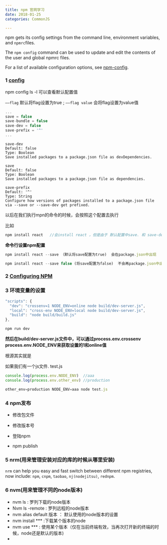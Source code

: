 ```yaml
---
title: npm 官网学习
date: 2018-01-25
categories: CommonJS

---
```


npm gets its config settings from the command line, environment variables, and `npmrc`files.

The `npm config` command can be used to update and edit the contents of the user and global npmrc files.

For a list of available configuration options, see [npm-config](https://docs.npmjs.com/misc/config).

### 1 [config](https://docs.npmjs.com/misc/config)

npm config ls -l 可以查看默认配置值

`——flag` 默认将flag设置为true ;  `——flag value` 会将flag设置为value值

```javascript
...
save = false 
save-bundle = false
save-dev = false
save-prefix = '^'
...
```

```kava
save-dev
Default: false
Type: Boolean
Save installed packages to a package.json file as devDependencies.

save
Default: false
Type: Boolean
Save installed packages to a package.json file as dependencies.

save-prefix
Default: '^'
Type: String
Configure how versions of packages installed to a package.json file via --save or --save-dev get prefixed.
```

以后在我们执行mpn的命令的时候，会按照这个配置去执行

比如

```javascript
npm install react   //会install react ，但是由于 默认配置中save. 和 save-dev都是false,所以不会在package.json 中配置
```

**命令行设置npm配置**

```javascript
npm install react --save （默认将save配置为true)  会在package.json中出现
```

```javascript
npm install react --save false (将save配置为false)  不会再package.json中出现
```

### 2 [Configuring NPM](https://docs.npmjs.com/misc/registry)

### 3 环境变量的设置

```javascript
"scripts": {
  "dev": "crossenv=1 NODE_ENV=online node build/dev-server.js",
  "local": "cross-env NODE_ENV=local node build/dev-server.js",
  "build": "node build/build.js"
},
```

```javascript
npm run dev
```

**然后在build/dev-server.js文件中，可以通过process.env.crossenv   process.env.NODE_ENV来获取设置的1和online值**

根源其实就是

如果我们有一个js文件.  test.js

```javascript
console.log(process.env.NODE_ENV)  //aaa
console.log(process.env.other_env) //production
```

```javascript
other_env=production NODE_ENV=aaa node test.js
```

### 4 npm发布

* 修改包文件

* 修改版本号

* 登陆npm 

* npm publish

### 5 nrm(用来管理安装对应的库的时候从哪里安装) 

`nrm` can help you easy and fast switch between different npm registries, now include: `npm`, `cnpm`, `taobao`, `nj(nodejitsu)`, `rednpm`.

### 6 nvm(用来管理不同的node版本)

* nvm ls  : 罗列下载的node版本
* Nvm ls -remote : 罗列远程的node版本
* nvm alias default 版本 ： 默认使用的node版本的设置
* nvm install *** :下载某个版本的node
* nvm use *** : 使用某个版本（仅在当前终端有效，当再次打开新的终端的时候，node还是默认的版本)
* 